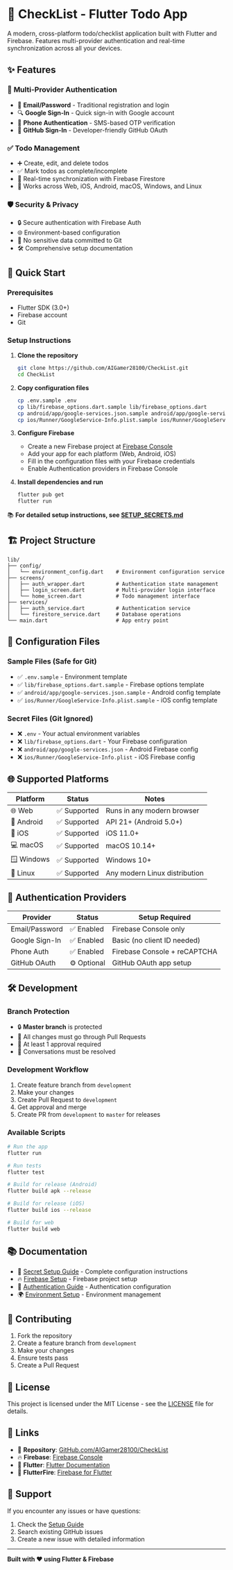# 📝 CheckList - Flutter Todo App

A modern, cross-platform todo/checklist application built with Flutter and Firebase. Features multi-provider authentication and real-time synchronization across all your devices.

## ✨ Features

### 🔐 **Multi-Provider Authentication**
- 📧 **Email/Password** - Traditional registration and login
- 🔍 **Google Sign-In** - Quick sign-in with Google account
- 📱 **Phone Authentication** - SMS-based OTP verification
- 🐙 **GitHub Sign-In** - Developer-friendly GitHub OAuth

### ✅ **Todo Management**
- ➕ Create, edit, and delete todos
- ✅ Mark todos as complete/incomplete
- 🔄 Real-time synchronization with Firebase Firestore
- 📱 Works across Web, iOS, Android, macOS, Windows, and Linux

### 🛡️ **Security & Privacy**
- 🔒 Secure authentication with Firebase Auth
- 🌐 Environment-based configuration
- 🔐 No sensitive data committed to Git
- 🛠️ Comprehensive setup documentation

## 🚀 Quick Start

### Prerequisites
- Flutter SDK (3.0+)
- Firebase account
- Git

### Setup Instructions

1. **Clone the repository**
   ```bash
   git clone https://github.com/AIGamer28100/CheckList.git
   cd CheckList
   ```

2. **Copy configuration files**
   ```bash
   cp .env.sample .env
   cp lib/firebase_options.dart.sample lib/firebase_options.dart
   cp android/app/google-services.json.sample android/app/google-services.json
   cp ios/Runner/GoogleService-Info.plist.sample ios/Runner/GoogleService-Info.plist
   ```

3. **Configure Firebase**
   - Create a new Firebase project at [Firebase Console](https://console.firebase.google.com/)
   - Add your app for each platform (Web, Android, iOS)
   - Fill in the configuration files with your Firebase credentials
   - Enable Authentication providers in Firebase Console

4. **Install dependencies and run**
   ```bash
   flutter pub get
   flutter run
   ```

📚 **For detailed setup instructions, see [SETUP_SECRETS.md](SETUP_SECRETS.md)**

## 🏗️ Project Structure

```
lib/
├── config/
│   └── environment_config.dart    # Environment configuration service
├── screens/
│   ├── auth_wrapper.dart          # Authentication state management
│   ├── login_screen.dart          # Multi-provider login interface
│   └── home_screen.dart           # Todo management interface
├── services/
│   ├── auth_service.dart          # Authentication service
│   └── firestore_service.dart     # Database operations
└── main.dart                      # App entry point
```

## 🔧 Configuration Files

### Sample Files (Safe for Git)
- ✅ `.env.sample` - Environment template
- ✅ `lib/firebase_options.dart.sample` - Firebase options template
- ✅ `android/app/google-services.json.sample` - Android config template
- ✅ `ios/Runner/GoogleService-Info.plist.sample` - iOS config template

### Secret Files (Git Ignored)
- ❌ `.env` - Your actual environment variables
- ❌ `lib/firebase_options.dart` - Your Firebase configuration
- ❌ `android/app/google-services.json` - Android Firebase config
- ❌ `ios/Runner/GoogleService-Info.plist` - iOS Firebase config

## 🌐 Supported Platforms

| Platform | Status | Notes |
|----------|--------|-------|
| 🌐 Web | ✅ Supported | Runs in any modern browser |
| 🤖 Android | ✅ Supported | API 21+ (Android 5.0+) |
| 🍎 iOS | ✅ Supported | iOS 11.0+ |
| 💻 macOS | ✅ Supported | macOS 10.14+ |
| 🪟 Windows | ✅ Supported | Windows 10+ |
| 🐧 Linux | ✅ Supported | Any modern Linux distribution |

## 🔑 Authentication Providers

| Provider | Status | Setup Required |
|----------|--------|----------------|
| Email/Password | ✅ Enabled | Firebase Console only |
| Google Sign-In | ✅ Enabled | Basic (no client ID needed) |
| Phone Auth | ✅ Enabled | Firebase Console + reCAPTCHA |
| GitHub OAuth | ⚙️ Optional | GitHub OAuth app setup |

## 🛠️ Development

### Branch Protection
- 🔒 **Master branch** is protected
- 🔄 All changes must go through Pull Requests
- 👥 At least 1 approval required
- 💬 Conversations must be resolved

### Development Workflow
1. Create feature branch from `development`
2. Make your changes
3. Create Pull Request to `development`
4. Get approval and merge
5. Create PR from `development` to `master` for releases

### Available Scripts
```bash
# Run the app
flutter run

# Run tests
flutter test

# Build for release (Android)
flutter build apk --release

# Build for release (iOS)
flutter build ios --release

# Build for web
flutter build web
```

## 📚 Documentation

- 🔐 [Secret Setup Guide](SETUP_SECRETS.md) - Complete configuration instructions
- 🔥 [Firebase Setup](FIREBASE_SETUP_COMPLETE.md) - Firebase project setup
- 🔑 [Authentication Guide](AUTHENTICATION_COMPLETE.md) - Authentication configuration
- 🌍 [Environment Setup](ENVIRONMENT_SETUP.md) - Environment management

## 🤝 Contributing

1. Fork the repository
2. Create a feature branch from `development`
3. Make your changes
4. Ensure tests pass
5. Create a Pull Request

## 📄 License

This project is licensed under the MIT License - see the [LICENSE](LICENSE) file for details.

## 🔗 Links

- 📱 **Repository**: [GitHub.com/AIGamer28100/CheckList](https://github.com/AIGamer28100/CheckList)
- 🔥 **Firebase**: [Firebase Console](https://console.firebase.google.com/)
- 📘 **Flutter**: [Flutter Documentation](https://docs.flutter.dev/)
- 🔐 **FlutterFire**: [Firebase for Flutter](https://firebase.flutter.dev/)

## 📧 Support

If you encounter any issues or have questions:
1. Check the [Setup Guide](SETUP_SECRETS.md)
2. Search existing GitHub issues
3. Create a new issue with detailed information

---

**Built with ❤️ using Flutter & Firebase**
